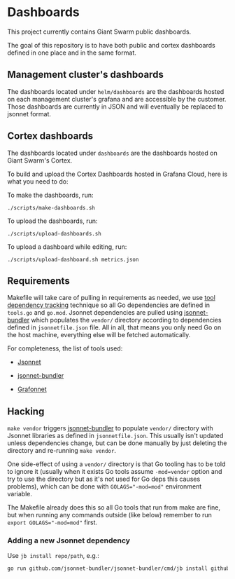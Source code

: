 # Dashboards

This project currently contains Giant Swarm public dashboards.

The goal of this repository is to have both public and cortex dashboards defined in one place and in the same format.

## Management cluster's dashboards

The dashboards located under `helm/dashboards` are the dashboards hosted on each management cluster's grafana and are accessible by the customer.
Those dashboards are currently in JSON and will eventually be replaced to jsonnet format.

## Cortex dashboards

The dashboards located under `dashboards` are the dashboards hosted on Giant Swarm's Cortex.

To build and upload the Cortex Dashboards hosted in Grafana Cloud, here is what you need to do:

To make the dashboards, run:
```
./scripts/make-dashboards.sh
```

To upload the dashboards, run:
```
./scripts/upload-dashboards.sh
```

To upload a dashboard while editing, run:
```
./scripts/upload-dashboard.sh metrics.json
```

## Requirements

Makefile will take care of pulling in requirements as needed, we use [tool
dependency
tracking](https://github.com/golang/go/wiki/Modules#how-can-i-track-tool-dependencies-for-a-module)
technique so all Go dependencies are defined in `tools.go` and `go.mod`. Jsonnet
dependencies are pulled using [jsonnet-bundler][cgh-jbjb] which populates the
`vendor/` directory according to dependencies defined in `jsonnetfile.json`
file. All in all, that means you only need Go on the host machine, everything
else will be fetched automatically.

For completeness, the list of tools used:

* [Jsonnet](https://github.com/google/go-jsonnet)

* [jsonnet-bundler][cgh-jbjb]

* [Grafonnet](https://github.com/grafana/grafonnet-lib)

## Hacking

`make vendor` triggers [jsonnet-bundler][cgh-jbjb] to populate `vendor/`
directory with Jsonnet libraries as defined in `jsonnetfile.json`. This usually
isn't updated unless dependencies change, but can be done manually by just
deleting the directory and re-running `make vendor`.

One side-effect of using a `vendor/` directory is that Go tooling has to be told
to ignore it (usually when it exists Go tools assume `-mod=vendor` option and
try to use the directory but as it's not used for Go deps this causes problems),
which can be done with `GOLAGS="-mod=mod"` environment variable.

The Makefile already does this so all Go tools that run from make are fine, but
when running any commands outside (like below) remember to run `export
GOLAGS="-mod=mod"` first.

### Adding a new Jsonnet dependency

Use `jb install repo/path`, e.g.:

``` sh
go run github.com/jsonnet-bundler/jsonnet-bundler/cmd/jb install github.com/grafana/grafonnet-lib/grafonnet
```

[cgh-jbjb]: https://github.com/jsonnet-bundler/jsonnet-bundler
